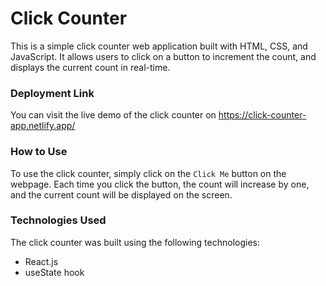 # Click Counter
This is a simple click counter web application built with HTML, CSS, and JavaScript. It allows users to click on a button to increment the count, and displays the current count in real-time.

### Deployment Link
You can visit the live demo of the click counter on https://click-counter-app.netlify.app/

### How to Use
To use the click counter, simply click on the `Click Me` button on the webpage. Each time you click the button, the count will increase by one, and the current count will be displayed on the screen.


### Technologies Used
The click counter was built using the following technologies:

* React.js
* useState hook 
